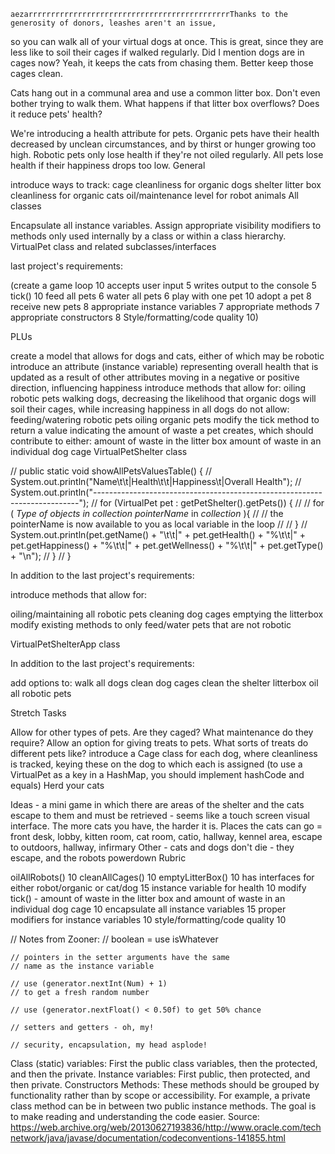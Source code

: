	aezarrrrrrrrrrrrrrrrrrrrrrrrrrrrrrrrrrrrrrrrrrrrrThanks to the generosity of donors, leashes aren't an issue, 
so you can walk all of your virtual dogs at once. This is great, 
since they are less like to soil their cages if walked regularly. 
Did I mention dogs are in cages now? 
Yeah, it keeps the cats from chasing them. Better keep those cages clean.

Cats hang out in a communal area and use a common litter box.
 Don't even bother trying to walk them. What happens if that litter box overflows? Does it reduce pets' health?

We're introducing a health attribute for pets.
 Organic pets have their health decreased by unclean circumstances, and by thirst or hunger growing too high. 
 Robotic pets only lose health if they're not oiled regularly. 
 All pets lose health if their happiness drops too low.
General

introduce ways to track:
 cage cleanliness for organic dogs
 shelter litter box cleanliness for organic cats
 oil/maintenance level for robot animals
All classes

 Encapsulate all instance variables.
 Assign appropriate visibility modifiers to methods only used internally by a class or within a class hierarchy.
VirtualPet class and related subclasses/interfaces


last project's requirements:

(create a game loop	10
accepts user input	5
writes output to the console	5
tick()	10
feed all pets	6
water all pets	6
play with one pet	10
adopt a pet	8
receive new pets	8
appropriate instance variables	7
appropriate methods	7
appropriate constructors	8
Style/formatting/code quality	10)

PLUs

 create a model that allows for dogs and cats, either of which may be robotic
 introduce an attribute (instance variable) representing overall health that is updated as a result of other attributes moving in a negative or positive direction, influencing happiness
introduce methods that allow for:
 oiling robotic pets
 walking dogs, decreasing the likelihood that organic dogs will soil their cages, while increasing happiness in all dogs
do not allow:
 feeding/watering robotic pets
 oiling organic pets
 modify the tick method to return a value indicating the amount of waste a pet creates, which should contribute to either:
 amount of waste in the litter box
 amount of waste in an individual dog cage
VirtualPetShelter class

//	public static void showAllPetsValuesTable() {
//		System.out.println("Name\t\t|Health\t\t|Happiness\t|Overall Health");
//		System.out.println("--------------------------------------------------------------------------");
//		for (VirtualPet pet : getPetShelter().getPets()) {
//			// for ( *Type of objects in collection* *pointerName* in *collection* ){
//			//		the pointerName is now available to you as local variable in the loop
//			// }
//			System.out.println(pet.getName() + "\t\t|" + pet.getHealth() + "%\t\t|" + pet.getHappiness() + "%\t\t|" + pet.getWellness() + "%\t\t|" + pet.getType() + "\n");
//		}
//	}

In addition to the last project's requirements:

introduce methods that allow for:

 oiling/maintaining all robotic pets
 cleaning dog cages
 emptying the litterbox
 modify existing methods to only feed/water pets that are not robotic

VirtualPetShelterApp class

In addition to the last project's requirements:

add options to:
 walk all dogs
 clean dog cages
 clean the shelter litterbox
 oil all robotic pets
 
 
 Stretch Tasks

Allow for other types of pets. Are they caged? What maintenance do they require?
Allow an option for giving treats to pets. What sorts of treats do different pets like?
introduce a Cage class for each dog, where cleanliness is tracked, keying these on the dog to which each is assigned (to use a VirtualPet as a key in a HashMap, you should implement hashCode and equals)
Herd your cats

Ideas - a mini game in which there are areas of the shelter and the cats escape to them and must be retrieved - seems like a 
touch screen visual interface.  The more cats you have, the harder it is.
Places the cats can go = front desk, lobby, kitten room, cat room, catio, hallway, kennel area, escape to outdoors, hallway, infirmary
Other - cats and dogs don't die - they escape, and the robots powerdown
Rubric

oilAllRobots()	10
cleanAllCages()	10
emptyLitterBox()	10
has interfaces for either robot/organic or cat/dog	15
instance variable for health	10
modify tick() - amount of waste in the litter box and amount of waste in an individual dog cage	10
encapsulate all instance variables	15
proper modifiers for instance variables	10
style/formatting/code quality	10

// Notes from Zooner:
	// boolean = use isWhatever

	// pointers in the setter arguments have the same
	// name as the instance variable

	// use (generator.nextInt(Num) + 1)
	// to get a fresh random number

	// use (generator.nextFloat() < 0.50f) to get 50% chance

	// setters and getters - oh, my!

	// security, encapsulation, my head asplode!

Class (static) variables: First the public class variables, then the protected, and then the private.
Instance variables: First public, then protected, and then private.
Constructors
Methods: These methods should be grouped by functionality rather than by scope or accessibility. For example, a private class method can be in between two public instance methods. The goal is to make reading and understanding the code easier.
Source: https://web.archive.org/web/20130627193836/http://www.oracle.com/technetwork/java/javase/documentation/codeconventions-141855.html